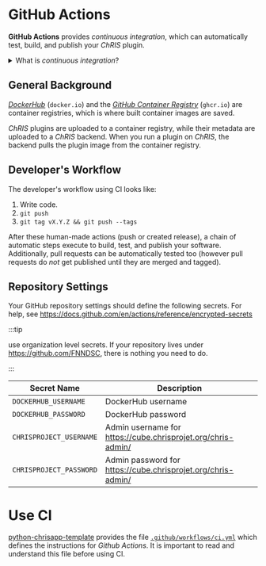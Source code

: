 # GitHub Actions

**GitHub Actions** provides *continuous integration*, which can
automatically test, build, and publish your _ChRIS_ plugin.

<details>
<summary>What is <em>continuous integration</em>?</summary>

Continuous integration is the practice of automating development
and operations (_devops_) by testing, building, and redeploying
your code whenever you push to GitHub.

</details>

## General Background

[*DockerHub*](https://hub.docker.com/) (`docker.io`) and the [*GitHub Container Registry*](https://docs.github.com/en/packages/working-with-a-github-packages-registry/working-with-the-container-registry)
(`ghcr.io`) are container registries, which is where built container images are saved.

_ChRIS_ plugins are uploaded to a container registry, while their metadata
are uploaded to a _ChRIS_ backend. When you run a plugin on _ChRIS_,
the backend pulls the plugin image from the container registry.

## Developer's Workflow

The developer's workflow using CI looks like:

1.  Write code.
2.  `git push`
3.  `git tag vX.Y.Z && git push --tags`

After these human-made actions (push or created release), a chain of
automatic steps execute to build, test, and publish your software.
Additionally, pull requests can be automatically tested too
(however pull requests do _not_ get published until they are merged and tagged).

## Repository Settings

Your GitHub repository settings should define the following secrets. For
help, see https://docs.github.com/en/actions/reference/encrypted-secrets

:::tip

use organization level secrets. If your repository lives under
https://github.com/FNNDSC, there is nothing you need to do.

:::

| Secret Name             | Description                                                  |
|-------------------------|--------------------------------------------------------------|
| `DOCKERHUB_USERNAME`    | DockerHub username                                           |
| `DOCKERHUB_PASSWORD`    | DockerHub password                                           |
| `CHRISPROJECT_USERNAME` | Admin username for https://cube.chrisprojet.org/chris-admin/ | 
| `CHRISPROJECT_PASSWORD` | Admin password for https://cube.chrisprojet.org/chris-admin/ | 

# Use CI

[python-chrisapp-template](https://github.com/FNNDSC/python-chrisapp-template)
provides the file
[`.github/workflows/ci.yml`](https://github.com/FNNDSC/python-chrisapp-template/blob/main/.github/workflows/ci.yml)
which defines the instructions for *Github Actions*. It is important to
read and understand this file before using CI.
